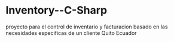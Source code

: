 # Inventory--C-Sharp
proyecto para el control de inventario y facturacion basado en las necesidades especificas de un cliente Quito Ecuador
